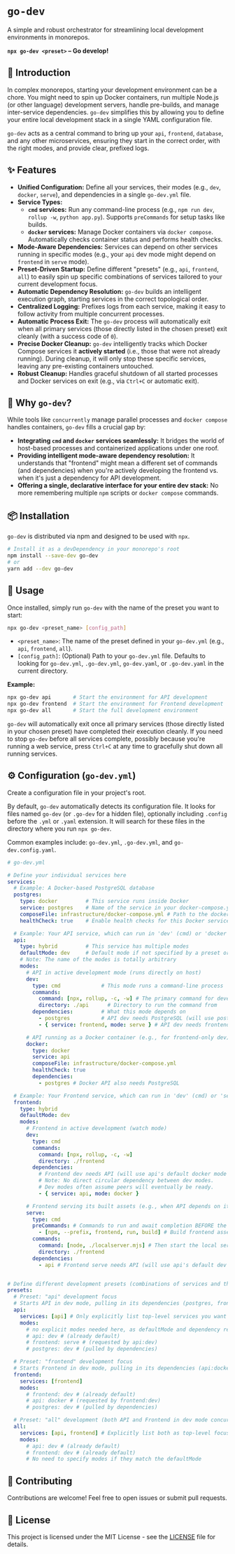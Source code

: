 # `go-dev`

A simple and robust orchestrator for streamlining local development environments in monorepos.

**`npx go-dev <preset>` – Go develop!**

## 🚀 Introduction

In complex monorepos, starting your development environment can be a chore. You might need to spin up Docker containers, run multiple Node.js (or other language) development servers, handle pre-builds, and manage inter-service dependencies. `go-dev` simplifies this by allowing you to define your entire local development stack in a single YAML configuration file.

`go-dev` acts as a central command to bring up your `api`, `frontend`, `database`, and any other microservices, ensuring they start in the correct order, with the right modes, and provide clear, prefixed logs.

## ✨ Features

*   **Unified Configuration:** Define all your services, their modes (e.g., `dev`, `docker`, `serve`), and dependencies in a single `go-dev.yml` file.
*   **Service Types:**
    *   **`cmd` services:** Run any command-line process (e.g., `npm run dev`, `rollup -w`, `python app.py`). Supports `preCommands` for setup tasks like builds.
    *   **`docker` services:** Manage Docker containers via `docker compose`. Automatically checks container status and performs health checks.
*   **Mode-Aware Dependencies:** Services can depend on other services running in specific modes (e.g., your `api` dev mode might depend on `frontend` in `serve` mode).
*   **Preset-Driven Startup:** Define different "presets" (e.g., `api`, `frontend`, `all`) to easily spin up specific combinations of services tailored to your current development focus.
*   **Automatic Dependency Resolution:** `go-dev` builds an intelligent execution graph, starting services in the correct topological order.
*   **Centralized Logging:** Prefixes logs from each service, making it easy to follow activity from multiple concurrent processes.
*   **Automatic Process Exit:** The `go-dev` process will automatically exit when all primary services (those directly listed in the chosen preset) exit cleanly (with a success code of `0`).
*   **Precise Docker Cleanup:** `go-dev` intelligently tracks which Docker Compose services it **actively started** (i.e., those that were not already running). During cleanup, it will only stop these specific services, leaving any pre-existing containers untouched.
*   **Robust Cleanup:** Handles graceful shutdown of all started processes and Docker services on exit (e.g., via `Ctrl+C` or automatic exit).

## 🤔 Why `go-dev`?

While tools like `concurrently` manage parallel processes and `docker compose` handles containers, `go-dev` fills a crucial gap by:

*   **Integrating `cmd` and `docker` services seamlessly:** It bridges the world of host-based processes and containerized applications under one roof.
*   **Providing intelligent mode-aware dependency resolution:** It understands that "frontend" might mean a different set of commands (and dependencies) when you're actively developing the frontend vs. when it's just a dependency for API development.
*   **Offering a single, declarative interface for your entire dev stack:** No more remembering multiple `npm` scripts or `docker compose` commands.

## 📦 Installation

`go-dev` is distributed via npm and designed to be used with `npx`.

```bash
# Install it as a devDependency in your monorepo's root
npm install --save-dev go-dev
# or
yarn add --dev go-dev
```

## 🚀 Usage

Once installed, simply run `go-dev` with the name of the preset you want to start:

```bash
npx go-dev <preset_name> [config_path]
```

*   `<preset_name>`: The name of the preset defined in your `go-dev.yml` (e.g., `api`, `frontend`, `all`).
*   `[config_path]`: (Optional) Path to your `go-dev.yml` file. Defaults to looking for `go-dev.yml`, `.go-dev.yml`, `go-dev.yaml`, or `.go-dev.yaml` in the current directory.

**Example:**

```bash
npx go-dev api       # Start the environment for API development
npx go-dev frontend  # Start the environment for Frontend development
npx go-dev all       # Start the full development environment
```

`go-dev` will automatically exit once all primary services (those directly listed in your chosen preset) have completed their execution cleanly. If you need to stop `go-dev` before all services complete, possibly because you're running a web service, press `Ctrl+C` at any time to gracefully shut down all running services.

## ⚙️ Configuration (`go-dev.yml`)

Create a configuration file in your project's root.

By default, `go-dev` automatically detects its configuration file. It looks for files named `go-dev` (or `.go-dev` for a hidden file), optionally including `.config` before the `.yml` or `.yaml` extension. It will search for these files in the directory where you run `npx go-dev`.

Common examples include: `go-dev.yml`, `.go-dev.yml`, and `go-dev.config.yaml`.

```yaml
# go-dev.yml

# Define your individual services here
services:
  # Example: A Docker-based PostgreSQL database
  postgres:
    type: docker         # This service runs inside Docker
    service: postgres    # Name of the service in your docker-compose.yml
    composeFile: infrastructure/docker-compose.yml # Path to the docker-compose file
    healthCheck: true    # Enable health checks for this Docker service

  # Example: Your API service, which can run in 'dev' (cmd) or 'docker' mode
  api:
    type: hybrid         # This service has multiple modes
    defaultMode: dev     # Default mode if not specified by a preset or dependency
    # Note: The name of the modes is totally arbitrary
    modes:
      # API in active development mode (runs directly on host)
      dev:
        type: cmd             # This mode runs a command-line process
        commands:
          command: [npx, rollup, -c, -w] # The primary command for development
          directory: ./api      # Directory to run the command from
        dependencies:         # What this mode depends on
          - postgres          # API dev needs PostgreSQL (will use postgres's default docker mode)
          - { service: frontend, mode: serve } # API dev needs frontend running in its 'serve' mode

      # API running as a Docker container (e.g., for frontend-only dev)
      docker:
        type: docker
        service: api
        composeFile: infrastructure/docker-compose.yml
        healthCheck: true
        dependencies:
          - postgres # Docker API also needs PostgreSQL

  # Example: Your Frontend service, which can run in 'dev' (cmd) or 'serve' (cmd) mode
  frontend:
    type: hybrid
    defaultMode: dev
    modes:
      # Frontend in active development (watch mode)
      dev:
        type: cmd
        commands:
          command: [npx, rollup, -c, -w]
          directory: ./frontend
        dependencies:
          # Frontend dev needs API (will use api's default docker mode for this preset)
          # Note: No direct circular dependency between dev modes.
          # Dev modes often assume peers will eventually be ready.
          - { service: api, mode: docker } 

      # Frontend serving its built assets (e.g., when API depends on it)
      serve:
        type: cmd
        preCommands: # Commands to run and await completion BEFORE the main command
          - [npm, --prefix, frontend, run, build] # Build frontend assets first
        commands:
          command: [node, ./localserver.mjs] # Then start the local server
          directory: ./frontend
        dependencies:
          - api # Frontend serve needs API (will use api's default dev mode for this preset)


# Define different development presets (combinations of services and their modes)
presets:
  # Preset: "api" development focus
  # Starts API in dev mode, pulling in its dependencies (postgres, frontend:serve)
  api:
    services: [api] # Only explicitly list top-level services you want to run
    modes:
      # no explicit modes needed here, as defaultMode and dependency requests handle it
      # api: dev # (already default)
      # frontend: serve # (requested by api:dev)
      # postgres: dev # (pulled by dependencies)

  # Preset: "frontend" development focus
  # Starts Frontend in dev mode, pulling in its dependencies (api:docker, postgres)
  frontend:
    services: [frontend]
    modes:
      # frontend: dev # (already default)
      # api: docker # (requested by frontend:dev)
      # postgres: dev # (pulled by dependencies)

  # Preset: "all" development (both API and Frontend in dev mode concurrently)
  all:
    services: [api, frontend] # Explicitly list both as top-level focus
    modes:
      # api: dev # (already default)
      # frontend: dev # (already default)
      # No need to specify modes if they match the defaultMode
```

## 🤝 Contributing

Contributions are welcome! Feel free to open issues or submit pull requests.

## 📄 License

This project is licensed under the MIT License - see the [LICENSE](LICENSE) file for details.